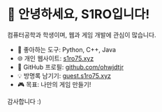 # 👋 안녕하세요, S1RO입니다!

컴퓨터공학과 학생이며, 웹과 게임 개발에 관심이 많습니다.

- 🔧 좋아하는 도구: Python, C++, Java
- 🌐 개인 웹사이트: [s1ro75.xyz](https://s1ro75.xyz)
- 🐙 GitHub 프로필: [github.com/ohwjdtjr](https://github.com/ohwjdtjr)
- 💡 방명록 남기기: [guest.s1ro75.xyz](https://guest.s1ro75.xyz)
- 🎮 목표: 나만의 게임 만들기!

감사합니다 :)
